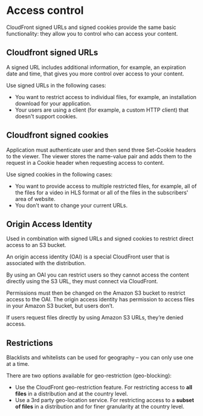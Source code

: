 # Access control

CloudFront signed URLs and signed cookies provide the same basic functionality: they allow you to control who can access your content. 

## Cloudfront signed URLs

A signed URL includes additional information, for example, an expiration date and time, that gives you more control over access to your content.

Use signed URLs in the following cases:

- You want to restrict access to individual files, for example, an installation download for your application.
- Your users are using a client (for example, a custom HTTP client) that doesn't support cookies.


## Cloudfront signed cookies

Application must authenticate user and then send three Set-Cookie headers to the viewer. The viewer stores the name-value pair and adds them to the request in a Cookie header when requesting access to content.

Use signed cookies in the following cases:
- You want to provide access to multiple restricted files, for example, all of the files for a video in HLS format or all of the files in the subscribers' area of website.
- You don't want to change your current URLs.


## Origin Access Identity

Used in combination with signed URLs and signed cookies to restrict direct access to an S3 bucket.

An origin access identity (OAI) is a special CloudFront user that is associated with the distribution.

By using an OAI you can restrict users so they cannot access the content directly using the S3 URL, they must connect via CloudFront.

Permissions must then be changed on the Amazon S3 bucket to restrict access to the OAI. The origin access identity has permission to access files in your Amazon S3 bucket, but users don’t.

If users request files directly by using Amazon S3 URLs, they’re denied access.


## Restrictions

Blacklists and whitelists can be used for geography – you can only use one at a time.

There are two options available for geo-restriction (geo-blocking):

- Use the CloudFront geo-restriction feature. For restricting access to **all files** in a distribution and at the country level.
- Use a 3rd party geo-location service. For restricting access to a **subset of files** in a distribution and for finer granularity at the country level.
